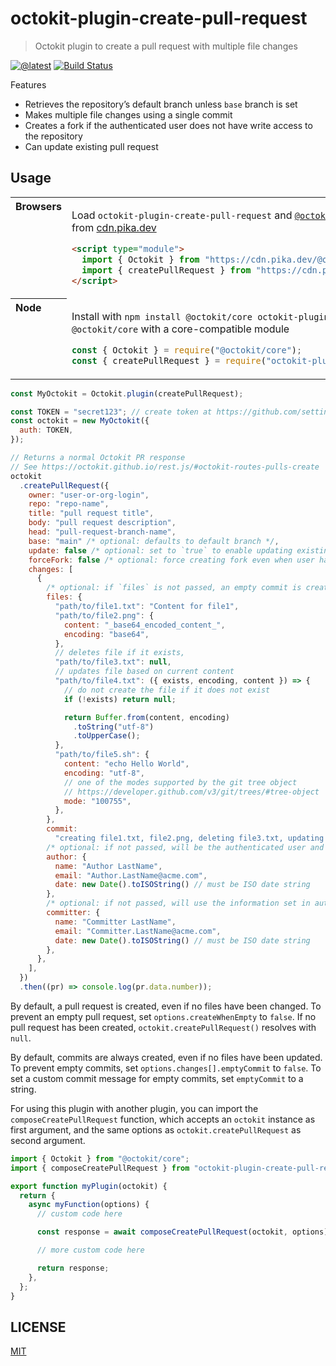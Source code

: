 # octokit-plugin-create-pull-request

> Octokit plugin to create a pull request with multiple file changes

[![@latest](https://img.shields.io/npm/v/octokit-plugin-create-pull-request.svg)](https://www.npmjs.com/package/octokit-plugin-create-pull-request)
[![Build Status](https://github.com/gr2m/octokit-plugin-create-pull-request/workflows/Test/badge.svg)](https://github.com/gr2m/octokit-plugin-create-pull-request/actions?query=workflow%3ATest+branch%3Amain)

Features

- Retrieves the repository’s default branch unless `base` branch is set
- Makes multiple file changes using a single commit
- Creates a fork if the authenticated user does not have write access to the repository
- Can update existing pull request

## Usage

<table>
<tbody valign=top align=left>
<tr><th>
Browsers
</th><td width=100%>

Load `octokit-plugin-create-pull-request` and [`@octokit/core`](https://github.com/octokit/core.js) (or core-compatible module) directly from [cdn.pika.dev](https://cdn.pika.dev)

```html
<script type="module">
  import { Octokit } from "https://cdn.pika.dev/@octokit/core";
  import { createPullRequest } from "https://cdn.pika.dev/octokit-plugin-create-pull-request";
</script>
```

</td></tr>
<tr><th>
Node
</th><td>

Install with `npm install @octokit/core octokit-plugin-create-pull-request`. Optionally replace `@octokit/core` with a core-compatible module

```js
const { Octokit } = require("@octokit/core");
const { createPullRequest } = require("octokit-plugin-create-pull-request");
```

</td></tr>
</tbody>
</table>

```js
const MyOctokit = Octokit.plugin(createPullRequest);

const TOKEN = "secret123"; // create token at https://github.com/settings/tokens/new?scopes=repo
const octokit = new MyOctokit({
  auth: TOKEN,
});

// Returns a normal Octokit PR response
// See https://octokit.github.io/rest.js/#octokit-routes-pulls-create
octokit
  .createPullRequest({
    owner: "user-or-org-login",
    repo: "repo-name",
    title: "pull request title",
    body: "pull request description",
    head: "pull-request-branch-name",
    base: "main" /* optional: defaults to default branch */,
    update: false /* optional: set to `true` to enable updating existing pull requests */,
    forceFork: false /* optional: force creating fork even when user has write rights */,
    changes: [
      {
        /* optional: if `files` is not passed, an empty commit is created instead */
        files: {
          "path/to/file1.txt": "Content for file1",
          "path/to/file2.png": {
            content: "_base64_encoded_content_",
            encoding: "base64",
          },
          // deletes file if it exists,
          "path/to/file3.txt": null,
          // updates file based on current content
          "path/to/file4.txt": ({ exists, encoding, content }) => {
            // do not create the file if it does not exist
            if (!exists) return null;

            return Buffer.from(content, encoding)
              .toString("utf-8")
              .toUpperCase();
          },
          "path/to/file5.sh": {
            content: "echo Hello World",
            encoding: "utf-8",
            // one of the modes supported by the git tree object
            // https://developer.github.com/v3/git/trees/#tree-object
            mode: "100755",
          },
        },
        commit:
          "creating file1.txt, file2.png, deleting file3.txt, updating file4.txt (if it exists), file5.sh",
        /* optional: if not passed, will be the authenticated user and the current date */
        author: {
          name: "Author LastName",
          email: "Author.LastName@acme.com",
          date: new Date().toISOString() // must be ISO date string
        },
        /* optional: if not passed, will use the information set in author */
        committer: {
          name: "Committer LastName",
          email: "Committer.LastName@acme.com",
          date: new Date().toISOString() // must be ISO date string
        },
      },
    ],
  })
  .then((pr) => console.log(pr.data.number));
```

By default, a pull request is created, even if no files have been changed. To prevent an empty pull request, set `options.createWhenEmpty` to `false`. If no pull request has been created, `octokit.createPullRequest()` resolves with `null`.

By default, commits are always created, even if no files have been updated. To prevent empty commits, set `options.changes[].emptyCommit` to `false`. To set a custom commit message for empty commits, set `emptyCommit` to a string.

For using this plugin with another plugin, you can import the `composeCreatePullRequest` function, which accepts an `octokit` instance as first argument, and the same options as `octokit.createPullRequest` as second argument.

```js
import { Octokit } from "@octokit/core";
import { composeCreatePullRequest } from "octokit-plugin-create-pull-request";

export function myPlugin(octokit) {
  return {
    async myFunction(options) {
      // custom code here

      const response = await composeCreatePullRequest(octokit, options);

      // more custom code here

      return response;
    },
  };
}
```

## LICENSE

[MIT](LICENSE)

